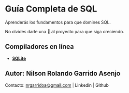 # Guía Completa de SQL
Aprenderás los fundamentos para que domines SQL.

No olvides darle una 🌟 al proyecto para que siga creciendo.


## Compiladores en línea
- [**SQLite**](https://sqliteonline.com/)



## Autor: Nilson Rolando Garrido Asenjo
Contacto: nrgarridoa@gmail.com | Linkedin | Github

